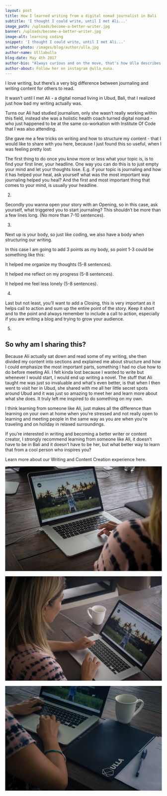 ```yaml
---
layout: post
title: How I learned writing from a digital nomad journalist in Bali
subtitle: 'I thought I could write, until I met Ali...'
image_path: /uploads/become-a-better-writer.jpg
banner: /uploads/become-a-better-writer.jpg
image-alt: learning coding
snippet: 'I thought I could write, until I met Ali...'
author-photo: /images/blog/author/ulla.jpg
author-name: Ulllabulla
blog-date: May 4th 2017
author-bio: "Always curious and on the move, that's how Ulla describes herself. She is a passionate traveler turned digital nomad and also the founder of Learn With Locals."
author-about: Follow her on instagram @ulla_nuna.
---
```



I love writing, but there’s a very big difference between journaling and writing content for others to read.

It wasn’t until I met Ali - a digital nomad living in Ubud, Bali, that I realized just how bad my writing actually was.

Turns our Ali had studied journalism, only she wasn’t really working within this field, instead she was a holistic health coach turned digital nomad - who just happened to be at the same co-workation with Institute Of Code that I was also attending.

She gave me a few tricks on writing and how to structure my content - that I would like to share with you here, because I just found this so useful, when I was feeling pretty lost:

The first thing to do once you know more or less what your topic is, is to find your first liner, your headline. One way you can do this is to just empty your mind and let your thoughts lose. E.g. if your topic is journaling and how it has helped your heal, ask yourself what was the most important way journaling helped you heal? And the first and most important thing that comes to your mind, is usually your headline.

2.

Secondly you wanna open your story with an Opening, so in this case, ask yourself, what triggered you to start journaling? This shouldn’t be more than a few lines long. (No more than 7-10 sentences).

3.

Next up is your body, so just like coding, we also have a body when structuring our writing.

In this case I am going to add 3 points as my body, so point 1-3 could be something like this:

It helped me organize my thoughts (5-8 sentences).

It helped me reflect on my progress (5-8 sentences).

It helped me feel less lonely (5-8 sentences).

4.

Last but not least, you’ll want to add a Closing, this is very important as it helps call to action and sum up the entire point of the story. Keep it short and to the point and always remember to include a call to action, especially if you are writing a blog and trying to grow your audience.

5.
 
## So why am I sharing this?

Because Ali actually sat down and read some of my writing, she then divided my content into sections and explained me about structure and how I could emphasize the most important parts, something I had no clue how to do before meeting Ali. I felt kinda lost because I wanted to write but whenever I would start, I would end up writing a novel. The stuff that Ali taught me was just so invaluable and what's even better, is that when I then went to visit her in Ubud, she shared with me all her little secret spots around Ubud and it was just so amazing to meet her and learn more about what she does. It truly left me inspired to do something on my own.

I think learning from someone like Ali, just makes all the difference than learning on your own at home when you're stressed and not really open to learning and meeting people in the same way as you are when you're traveling and on holiday in relaxed surroundings.

If you’re interested in writing and becoming a better writer or content creator, I strongly recommend learning from someone like Ali, it doesn’t have to be in Bali and it doesn’t have to be her, but what better way to learn that from a cool person who inspires you?

Learn more about our Writing and Content Creation experience here.

![Learning how to code](/images/blog/learn-how-to-code_3.jpg)

![Learning how to code](/images/blog/learn-how-to-code_4.jpg)

![Learning how to code](/images/blog/learn-how-to-code_5.jpg)
